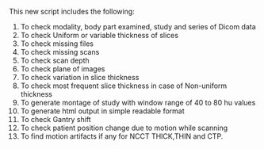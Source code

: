 This new script includes the following:
1. To check modality, body part examined, study and series of Dicom data
2. To check Uniform or variable thickness of slices
3. To check missing files
4. To check missing scans
5. To check scan depth
6. To check plane of images
7. To check variation in slice thickness
8. To check most frequent slice thickness in case of Non-uniform thickness
9. To generate montage of study with window range of 40 to 80 hu values
10. To generate html output in simple readable format
11. To check Gantry shift
12. To check patient position change due to motion while scanning
13. To find motion artifacts if any for NCCT THICK,THIN and CTP.
    

